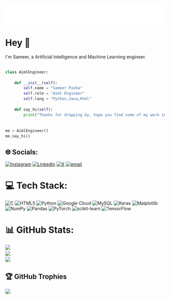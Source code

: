 <!-- Animated Name SVG -->
<p align="center">
  <img src="https://raw.githubusercontent.com/sameerpashaaa/sameerpashaaa/main/name.svg" alt="Sameer Pasha" />
</p>

<h1>Hey 👋</h1>
<p>I'm Sameer, a Artificial Intelligence and Machine Learning engineer.</p>

```python

class AimlEngineer:

    def __init__(self):
        self.name = "Sameer Pasha"
        self.role = "Aiml Engineer"
        self.lang = "Python,Java,Html" 

    def say_hi(self):
        print("Thanks for dropping by, hope you find some of my work interesting.")


me = AimlEngineer()
me.say_hi()
```

## 🌐 Socials:
[![Instagram](https://img.shields.io/badge/Instagram-%23E4405F.svg?logo=Instagram&logoColor=white)](https://instagram.com/sameerpashaaa) [![LinkedIn](https://img.shields.io/badge/LinkedIn-%230077B5.svg?logo=linkedin&logoColor=white)](sameer-pasha-84b353262) [![X](https://img.shields.io/badge/X-black.svg?logo=X&logoColor=white)](https://x.com/sameerpashaaaa) [![email](https://img.shields.io/badge/Email-D14836?logo=gmail&logoColor=white)](mailto:mohammedsameerpasha128@gmail.com) 

# 💻 Tech Stack:
![C](https://img.shields.io/badge/c-%2300599C.svg?style=for-the-badge&logo=c&logoColor=white) ![HTML5](https://img.shields.io/badge/html5-%23E34F26.svg?style=for-the-badge&logo=html5&logoColor=white) ![Python](https://img.shields.io/badge/python-3670A0?style=for-the-badge&logo=python&logoColor=ffdd54) ![Google Cloud](https://img.shields.io/badge/GoogleCloud-%234285F4.svg?style=for-the-badge&logo=google-cloud&logoColor=white) ![MySQL](https://img.shields.io/badge/mysql-4479A1.svg?style=for-the-badge&logo=mysql&logoColor=white) ![Keras](https://img.shields.io/badge/Keras-%23D00000.svg?style=for-the-badge&logo=Keras&logoColor=white) ![Matplotlib](https://img.shields.io/badge/Matplotlib-%23ffffff.svg?style=for-the-badge&logo=Matplotlib&logoColor=black) ![NumPy](https://img.shields.io/badge/numpy-%23013243.svg?style=for-the-badge&logo=numpy&logoColor=white) ![Pandas](https://img.shields.io/badge/pandas-%23150458.svg?style=for-the-badge&logo=pandas&logoColor=white) ![PyTorch](https://img.shields.io/badge/PyTorch-%23EE4C2C.svg?style=for-the-badge&logo=PyTorch&logoColor=white) ![scikit-learn](https://img.shields.io/badge/scikit--learn-%23F7931E.svg?style=for-the-badge&logo=scikit-learn&logoColor=white) ![TensorFlow](https://img.shields.io/badge/TensorFlow-%23FF6F00.svg?style=for-the-badge&logo=TensorFlow&logoColor=white)
# 📊 GitHub Stats:
![](https://github-readme-stats.vercel.app/api?username=sameerpashaaa&theme=dark&hide_border=true&include_all_commits=true&count_private=false)<br/>
![](https://nirzak-streak-stats.vercel.app/?user=sameerpashaaa&theme=dark&hide_border=true)<br/>
![](https://github-readme-stats.vercel.app/api/top-langs/?username=sameerpashaaa&theme=dark&hide_border=true&include_all_commits=true&count_private=false&layout=compact)

## 🏆 GitHub Trophies
![](https://github-profile-trophy.vercel.app/?username=sameerpashaaa&theme=radical&no-frame=true&no-bg=false&margin-w=4)

